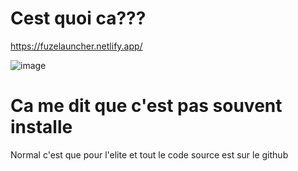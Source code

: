 # Cest quoi ca???
https://fuzelauncher.netlify.app/

![image](https://github.com/rednixfr/fuzelauncher/assets/81446406/0f12b0a5-d745-4ad8-9ebe-622599e1dd62)

# Ca me dit que c'est pas souvent installe
Normal c'est que pour l'elite et tout le code source est sur le github
